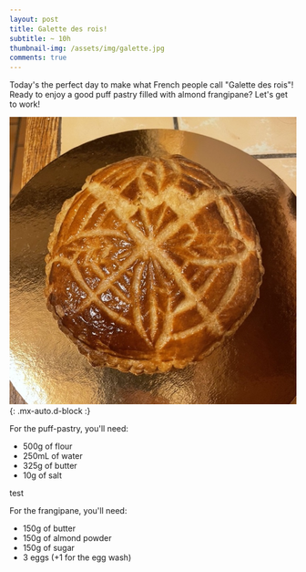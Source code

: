 ```yaml
---
layout: post
title: Galette des rois!
subtitle: ~ 10h
thumbnail-img: /assets/img/galette.jpg
comments: true
---
```


Today's the perfect day to make what French people call "Galette des rois"! Ready to enjoy a good puff pastry filled with almond frangipane? Let's get to work!

![Galette](/assets/img/galette.jpg){: .mx-auto.d-block :}

For the puff-pastry, you'll need:

- 500g of flour
- 250mL of water
- 325g of butter
- 10g of salt

<div style="text-align: justify">
<p> test </p> 
</div>

For the frangipane, you'll need:

- 150g of butter
- 150g of almond powder
- 150g of sugar
- 3 eggs (+1 for the egg wash)

<div style="text-align: justify">
<p>  </p>
</div>